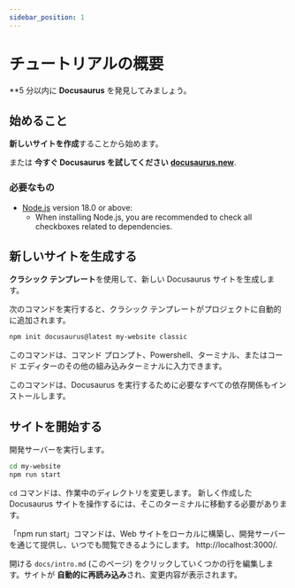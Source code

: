 ```yaml
---
sidebar_position: 1
---
```


# チュートリアルの概要

**5 分以内に **Docusaurus** を発見してみましょう。

## 始めること

**新しいサイトを作成**することから始めます。

または **今すぐ Docusaurus を試してください** **[docusaurus.new](https://docusaurus.new)**.

### 必要なもの

- [Node.js](https://nodejs.org/en/download/) version 18.0 or above:
  - When installing Node.js, you are recommended to check all checkboxes related to dependencies.

## 新しいサイトを生成する

**クラシック テンプレート**を使用して、新しい Docusaurus サイトを生成します。

次のコマンドを実行すると、クラシック テンプレートがプロジェクトに自動的に追加されます。

```bash
npm init docusaurus@latest my-website classic
```

このコマンドは、コマンド プロンプト、Powershell、ターミナル、またはコード エディターのその他の組み込みターミナルに入力できます。

このコマンドは、Docusaurus を実行するために必要なすべての依存関係もインストールします。

## サイトを開始する

開発サーバーを実行します。

```bash
cd my-website
npm run start
```

`cd` コマンドは、作業中のディレクトリを変更します。 新しく作成した Docusaurus サイトを操作するには、そこのターミナルに移動する必要があります。

「npm run start」コマンドは、Web サイトをローカルに構築し、開発サーバーを通じて提供し、いつでも閲覧できるようにします。 http://localhost:3000/.

開ける `docs/intro.md` (このページ) をクリックしていくつかの行を編集します。サイトが **自動的に再読み込み**され、変更内容が表示されます。

